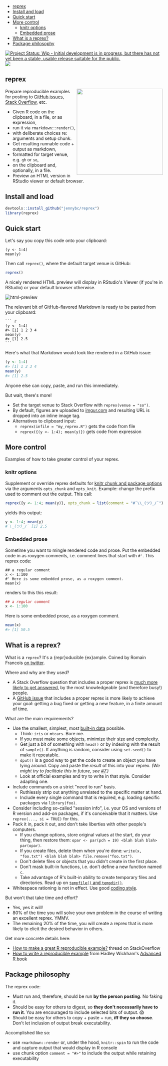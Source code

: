
-   [reprex](#reprex)
-   [Install and load](#install-and-load)
-   [Quick start](#quick-start)
-   [More control](#more-control)
    -   [knitr options](#knitr-options)
    -   [Embedded prose](#embedded-prose)
-   [What is a reprex?](#what-is-a-reprex)
-   [Package philosophy](#package-philosophy)

<!-- README.md is generated from README.Rmd. Please edit that file -->
[![Project Status: Wip - Initial development is in progress, but there has not yet been a stable, usable release suitable for the public.](http://www.repostatus.org/badges/0.1.0/wip.svg)](http://www.repostatus.org/#wip) [![](http://www.r-pkg.org/badges/version/reprex)](http://www.r-pkg.org/pkg/reprex)

<!-- [![Build Status](https://travis-ci.org/jennybc/reprex.svg?branch=master)](https://travis-ci.org/jennybc/reprex) -->
reprex
------

<a href="https://nypdecider.files.wordpress.com/2014/08/help-me-help-you.gif"> <img src="https://raw.githubusercontent.com/jennybc/reprex/master/img/help-me-help-you-still-500-c256.png" width="275" align="right"> </a>

Prepare reproducible examples for posting to [GitHub issues](https://guides.github.com/features/issues/), [Stack Overflow](http://stackoverflow.com/questions/tagged/r), etc.

-   Given R code on the clipboard, in a file, or as expression,
-   run it via `rmarkdown::render()`,
-   with deliberate choices re: arguments and setup chunk.
-   Get resulting runnable code + output as markdown,
-   formatted for target venue, e.g. `gh` or `so`,
-   on the clipboard and, optionally, in a file.
-   Preview an HTML version in RStudio viewer or default browser.

Install and load
----------------

``` r
devtools::install_github("jennybc/reprex")
library(reprex)
```

Quick start
-----------

Let's say you copy this code onto your clipboard:

    (y <- 1:4)
    mean(y)

Then call `reprex()`, where the default target venue is GitHub:

``` r
reprex()
```

A nicely rendered HTML preview will display in RStudio's Viewer (if you're in RStudio) or your default browser otherwise.

![html-preview](https://raw.githubusercontent.com/jennybc/reprex/master/img/README-viewer-screenshot.png)

The relevant bit of GitHub-flavored Markdown is ready to be pasted from your clipboard:

    ``` r
    (y <- 1:4)
    #> [1] 1 2 3 4
    mean(y)
    #> [1] 2.5
    ```

Here's what that Markdown would look like rendered in a GitHub issue:

``` r
(y <- 1:4)
#> [1] 1 2 3 4
mean(y)
#> [1] 2.5
```

Anyone else can copy, paste, and run this immediately.

But wait, there's more!

-   Set the target venue to Stack Overflow with `reprex(venue = "so")`.
-   By default, figures are uploaded to [imgur.com](http://imgur.com) and resulting URL is dropped into an inline image tag.
-   Alternatives to clipboard input:
    -   `reprex(infile = "my_reprex.R")` gets the code from file
    -   `reprex({(y <- 1:4); mean(y)})` gets code from expression

More control
------------

Examples of how to take greater control of your reprex.

### knitr options

Supplement or override reprex defaults for [knitr chunk and package options](http://yihui.name/knitr/options/) via the arguments `opts_chunk` and `opts_knit`. Example: change the prefix used to comment out the output. This call:

``` r
reprex({y <- 1:4; mean(y)}, opts_chunk = list(comment = "#¯\\_(ツ)_/¯"))
```

yields this output:

``` r
y <- 1:4; mean(y)
#¯\_(ツ)_/¯ [1] 2.5
```

### Embedded prose

Sometime you want to mingle rendered code and prose. Put the embedded code in as roxygen comments, i.e. comment lines that start with `#'`. This reprex code:

    ## a regular comment
    x <- 1:100
    #' Here is some embedded prose, as a roxygen comment.
    mean(x)

renders to this this result:

``` r
## a regular comment
x <- 1:100
```

Here is some embedded prose, as a roxygen comment.

``` r
mean(x)
#> [1] 50.5
```

What is a reprex?
-----------------

What is a `reprex`? It's a {repr}oducible {ex}ample. Coined by Romain Francois [on twitter](https://twitter.com/romain_francois/status/530011023743655936).

Where and why are they used?

-   A Stack Overflow question that includes a proper reprex is [much more likely to get answered](http://stackoverflow.com/help/no-one-answers), by the most knowledgeable (and therefore busy!) people.
-   A [GitHub issue](https://guides.github.com/features/issues/) that includes a proper reprex is more likely to achieve your goal: getting a bug fixed or getting a new feature, in a finite amount of time.

What are the main requirements?

-   Use the smallest, simplest, most [built-in data](https://stat.ethz.ch/R-manual/R-patched/library/datasets/html/00Index.html) possible.
    -   Think: `iris` or `mtcars`. Bore me.
    -   If you must make some objects, minimize their size and complexity.
    -   Get just a bit of something with `head()` or by indexing with the result of `sample()`. If anything is random, consider using `set.seed()` to make it repeatable.
    -   `dput()` is a good way to get the code to create an object you have lying around. Copy and paste the *result* of this into your reprex. *(We might try to facilitate this in future, see [\#7](https://github.com/jennybc/reprex/issues/7).)*
    -   Look at official examples and try to write in that style. Consider adapting one.
-   Include commands on a strict "need to run" basis.
    -   Ruthlessly strip out anything unrelated to the specific matter at hand.
    -   Include every single command that is required, e.g. loading specific packages via `library(foo)`.
-   Consider including so-called "session info", i.e. your OS and versions of R version and add-on packages, if it's conceivable that it matters. Use `reprex(..., si = TRUE)` for this.
-   Pack it in, pack it out, and don't take liberties with other people's computers.
    -   If you change options, store original values at the start, do your thing, then restore them: `opar <- par(pch = 19) <blah blah blah> par(opar)`.
    -   If you create files, delete them when you're done: `write(x, "foo.txt") <blah blah blah> file.remove("foo.txt")`.
    -   Don't delete files or objects that you didn't create in the first place.
    -   Don't mask built-in functions, i.e. don't define a new function named `c`.
    -   Take advantage of R's built-in ability to create temporary files and directories. Read up on [`tempfile()` and `tempdir()`](https://stat.ethz.ch/R-manual/R-devel/library/base/html/tempfile.html).
-   Whitespace rationing is not in effect. Use good [coding style](http://adv-r.had.co.nz/Style.html).

But won't that take time and effort?

-   Yes, yes it will!
-   80% of the time you will solve your own problem in the course of writing an excellent reprex. YMMV.
-   The remaining 20% of the time, you will create a reprex that is more likely to elicit the desired behavior in others.

Get more concrete details here:

-   [How to make a great R reproducible example?](http://stackoverflow.com/questions/5963269/how-to-make-a-great-r-reproducible-example/16532098) thread on StackOverflow
-   [How to write a reproducible example](http://adv-r.had.co.nz/Reproducibility.html) from Hadley Wickham's [Advanced R book](http://adv-r.had.co.nz)

Package philosophy
------------------

The reprex code:

-   Must run and, therefore, should be run **by the person posting**. No faking it.
-   Should be easy for others to digest, so **they don't necessarily have to run it**. You are encouraged to include selected bits of output. :scream:
-   Should be easy for others to copy + paste + run, **iff they so choose**. Don't let inclusion of output break executability.

Accomplished like so:

-   use `rmarkdown::render` or, under the hood, `knitr::spin` to run the code and capture output that would display in R console
-   use chunk option `comment = "#>"` to include the output while retaining executability
